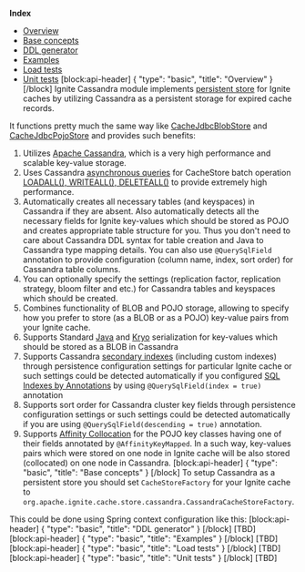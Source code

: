 **Index**
* [Overview](#overview)
* [Base concepts](#base-concepts)
* [DDL generator](#ddl-generator)
* [Examples](#examples)
* [Load tests](#load-tests)
* [Unit tests](#unit-tests)
[block:api-header]
{
  "type": "basic",
  "title": "Overview"
}
[/block]
Ignite Cassandra module implements [persistent store](doc:persistent-store) for Ignite caches by utilizing Cassandra as a persistent storage for expired cache records.

It functions pretty much the same way like [CacheJdbcBlobStore](doc:persistent-store#cachejdbcblobstore) and [CacheJdbcPojoStore](doc:persistent-store#cachejdbcpojostore) and provides such benefits:

1. Utilizes [Apache Cassandra](http://cassandra.apache.org/), which is a very high performance and scalable key-value storage.
2. Uses Cassandra [asynchronous queries](http://www.datastax.com/dev/blog/java-driver-async-queries) for CacheStore batch operation [LOADALL(), WRITEALL(), DELETEALL()](http://apacheignite.gridgain.org/docs/persistent-store#section-loadall-writeall-deleteall-) to provide extremely high performance.
3.  Automatically creates all necessary tables (and keyspaces) in Cassandra if they are absent. Also automatically detects all the necessary fields for Ignite key-values which should be stored as POJO and creates appropriate table structure for you. Thus you don't need to care about Cassandra DDL syntax for table creation and Java to Cassandra type mapping details. You can also use `@QuerySqlField` annotation to provide configuration (column name, index, sort order) for Cassandra table columns.
4. You can optionally specify the settings (replication factor, replication strategy, bloom filter and etc.) for Cassandra tables and keyspaces which should be created.
5. Combines functionality of BLOB and POJO storage, allowing to specify how you prefer to store (as a BLOB or as a POJO) key-value pairs from your Ignite cache.
6. Supports Standard [Java](https://docs.oracle.com/javase/tutorial/jndi/objects/serial.html) and [Kryo](https://github.com/EsotericSoftware/kryo) serialization for key-values which should be stored as a BLOB in Cassandra
7. Supports Cassandra [secondary indexes](http://docs.datastax.com/en/cql/3.0/cql/cql_reference/create_index_r.html) (including custom indexes) through persistence configuration settings for particular Ignite cache or such settings could be detected automatically if you configured [SQL Indexes by Annotations](doc:sql-queries#configuring-sql-indexes-by-annotations) by using `@QuerySqlField(index = true)` annotation
8. Supports sort order for Cassandra cluster key fields through persistence configuration settings or such settings could be detected automatically if you are using `@QuerySqlField(descending = true)` annotation.
9. Supports [Affinity Collocation](doc:affinity-collocation) for the POJO key classes having one of their fields annotated by `@AffinityKeyMapped`. In a such way, key-values pairs which were stored on one node in Ignite cache will be also stored (collocated) on one node in Cassandra. 
[block:api-header]
{
  "type": "basic",
  "title": "Base concepts"
}
[/block]
To setup Cassandra as a persistent store you should set `CacheStoreFactory` for your Ignite cache to `org.apache.ignite.cache.store.cassandra.CassandraCacheStoreFactory`.

This could be done using Spring context configuration like this:
[block:api-header]
{
  "type": "basic",
  "title": "DDL generator"
}
[/block]
[TBD]
[block:api-header]
{
  "type": "basic",
  "title": "Examples"
}
[/block]
[TBD]
[block:api-header]
{
  "type": "basic",
  "title": "Load tests"
}
[/block]
[TBD]
[block:api-header]
{
  "type": "basic",
  "title": "Unit tests"
}
[/block]
[TBD]